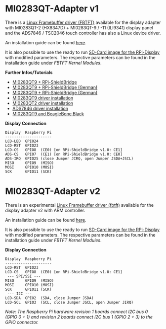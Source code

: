 # MI0283QT-Adapter v1

There is a [Linux Framebuffer driver (FBTFT)](https://github.com/notro/fbtft) available for the display adapter with MI0283QT-2 (HX8347D) + MI0283QT-9 / -11 (ILI9341) display panel and the ADS7846 / TSC2046 touch controller has also a Linux device driver.

An installation guide can be found [here](https://github.com/watterott/RPi-Display/blob/master/docu/FBTFT-Install.md).

It is also possible to use the ready to run [SD-Card image for the RPi-Display](https://github.com/watterott/RPi-Display) with modified parameters.
The respective parameters can be found in the installation guide under *FBTFT Kernel Modules*.

**Further Infos/Tutorials**
* [MI0283QT9 + RPi-ShieldBridge](http://lallafa.de/blog/2013/07/watterotts-new-rpi-shieldbridge/)
* [MI0283QT9 + RPi-ShieldBridge (German)](http://www.mdtweb.de/index.php/projekte/mikroprozessoren/raspberry-pi/rpi-lcd-ansteuerung)
* [MI0283QT9 + RPi-ShieldBridge (German)](http://www.forum-raspberrypi.de/Thread-tutorial-watterott-mi0283qt-9a-am-pi-betreiben)
* [MI0283QT9 driver installation](http://lallafa.de/blog/2013/03/watterott-mi0283qt-9a-display-for-the-rasbperry-pi/)
* [MI0283QT2 driver installation](http://lallafa.de/blog/2013/03/watterott-display-on-raspberry-pi/)
* [ADS7846 driver installation](http://lallafa.de/blog/2013/03/adding-touch-support-for-the-mi0283qt-displays/)
* [MI0283QT9 and BeagleBone Black](https://github.com/notro/fbtft/wiki/BeagleBone-Black)

**Display Connection**
```
Display  Raspberry Pi
---------------------
LCD-LED  GPIO24
LCD-RST  GPIO23
LCD-CS   GPIO8  (CE0) [on RPi-ShieldBridge v1.0: CE1]
ADS-CS   GPIO7  (CE1) [on RPi-ShieldBridge v1.0: CE0]
ADS-IRQ  GPIO25 (close Jumper JIRQ, open Jumper JSDA+JSCL)
MISO     GPIO9  (MISO)
MOSI     GPIO10 (MOSI)
SCK      GPIO11 (SCK)
```


# MI0283QT-Adapter v2

There is an experimental [Linux Framebuffer driver (fbtft)](https://github.com/notro/fbtft) available for the display adapter v2 with ARM controller.

An installation guide can be found [here](https://github.com/watterott/RPi-Display/blob/master/docu/FBTFT-Install.md).

It is also possible to use the ready to run [SD-Card image for the RPi-Display](https://github.com/watterott/RPi-Display) with modified parameters.
The respective parameters can be found in the installation guide under *FBTFT Kernel Modules*.

**Display Connection**
```
Display  Raspberry Pi
---------------------
LCD-RST  GPIO23
LCD-CS   GPIO8  (CE0) [on RPi-ShieldBridge v1.0: CE1]
 --- SPI/SSI ---
MISO     GPIO9  (MISO)
MOSI     GPIO10 (MOSI)
SCK      GPIO11 (SCK)
 --- I2C ---
LCD-SDA  GPIO2  (SDA, close Jumper JSDA)
LCD-SCL  GPIO3  (SCL, close Jumper JSCL, open Jumper JIRQ)
```

*Note: The Raspberry Pi hardware revision 1 boards connect I2C bus 0 (GPIO 0 + 1) and revision 2 boards connect I2C bus 1 (GPIO 2 + 3) to the GPIO connector.*
